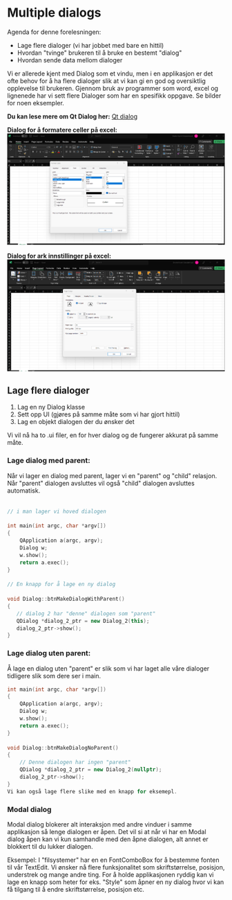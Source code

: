 # Multiple dialogs 

Agenda for denne forelesningen: 

- Lage flere dialoger (vi har jobbet med bare en hittil)
- Hvordan "tvinge" brukeren til å bruke en bestemt "dialog" 
- Hvordan sende data mellom dialoger 

Vi er allerede kjent med Dialog som et vindu, men i en applikasjon er det ofte behov for å ha flere dialoger slik at vi kan gi en god og oversiktlig opplevelse til brukeren. Gjennom bruk av programmer som word, excel og lignenede har vi sett flere Dialoger som har en spesifikk oppgave. Se bilder for noen eksempler. 

**Du kan lese mere om Qt Dialog her:** [Qt dialog](https://doc.qt.io/qt-6/qdialog.html)

**Dialog for å formatere celler på excel:**
![dd](./images/format_cells_excel.png)


**Dialog for ark innstillinger på excel:**
![dd](./images/page_setup_excel.png)




## Lage flere dialoger

1. Lag en ny Dialog klasse
2. Sett opp UI (gjøres på samme måte som vi har gjort hittil)
3. Lag en objekt dialogen der du ønsker det

Vi vil nå ha to .ui filer, en for hver dialog og de fungerer akkurat på samme måte. 

### Lage dialog med parent: 
Når vi lager en dialog med parent, lager vi en "parent" og "child" relasjon. Når "parent" dialogen avsluttes vil også "child" dialogen avsluttes automatisk.

```C++

// i man lager vi hoved dialogen

int main(int argc, char *argv[])
{
    QApplication a(argc, argv);
    Dialog w;
    w.show();
    return a.exec();
}

// En knapp for å lage en ny dialog 

void Dialog::btnMakeDialogWithParent()
{
   // dialog 2 har "denne" dialogen som "parent"
   QDialog *dialog_2_ptr = new Dialog_2(this);
   dialog_2_ptr->show();
}

```

### Lage dialog uten parent:

Å lage en dialog uten "parent" er slik som vi har laget alle våre dialoger tidligere slik som dere ser i main.  


```C++
int main(int argc, char *argv[])
{
    QApplication a(argc, argv);
    Dialog w;
    w.show();
    return a.exec();
}

void Dialog::btnMakeDialogNoParent()
{
    // Denne dialogen har ingen "parent"
    QDialog *dialog_2_ptr = new Dialog_2(nullptr);
    dialog_2_ptr->show();
}
Vi kan også lage flere slike med en knapp for eksemepl. 
```

### Modal dialog 

Modal dialog blokerer alt interaksjon med andre vinduer i samme applikasjon så lenge dialogen er åpen. Det vil si at når vi har en Modal dialog åpen kan vi kun samhandle med den åpne dialogen, alt annet er blokkert til du lukker dialogen. 

Eksempel: I "filsystemer" har en en FontComboBox for å bestemme fonten til vår TextEdit. Vi ønsker nå flere funksjonalitet som skriftstørrelse, posisjon, understrek og mange andre ting. For å holde applikasjonen ryddig kan vi lage en knapp som heter for eks. "Style" som åpner en ny dialog hvor vi kan få tilgang til å endre skriftstørrelse, posisjon etc. 



